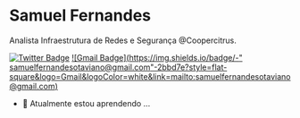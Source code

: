 # Samuel Fernandes

Analista Infraestrutura de Redes e Segurança @Coopercitrus.

[![Twitter Badge](https://img.shields.io/badge/-@Samuel02199550-2bbd7e?style=flat-square&labelColor=2bbd7e&logo=twitter&logoColor=white&link=https://twitter.com/Samuel02199550)](https://twitter.com/Samuel02199550) [![Gmail Badge](https://img.shields.io/badge/-" samuelfernandesotaviano@gmail.com"-2bbd7e?style=flat-square&logo=Gmail&logoColor=white&link=mailto:samuelfernandesotaviano@gmail.com)](mailto:samuelfernandesotaviano@gmail.com)
<!-- [![Linkedin Badge](https://img.shields.io/badge/-Diego%20Fernandes-6633cc?style=flat-square&logo=Linkedin&logoColor=white&link=https://www.linkedin.com/in/diego-schell-fernandes/)](https://www.linkedin.com/in/diego-schell-fernandes/) -->


- 🌱 Atualmente estou aprendendo ...
